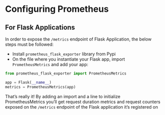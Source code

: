 # Configuring Prometheus

## For Flask Applications

In order to expose the `/metrics`  endpoint of Flask Application, the below steps must be followed:

- Install `prometheus_flask_exporter` library from Pypi
- On the file where you instantiate your Flask app, import `PrometheusMetrics` and add your app:
```python
from prometheus_flask_exporter import PrometheusMetrics

app = Flask(__name__)
metrics = PrometheusMetrics(app)
```

That’s really it! By adding an import and a line to initialize PrometheusMetrics you’ll get request duration metrics and request counters exposed on the `/metrics` endpoint of the Flask application it’s registered on

